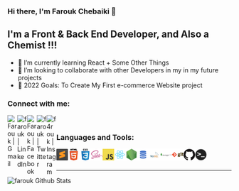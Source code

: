 ### Hi there, I'm Farouk Chebaiki 👋

## I'm a Front & Back End  Developer, and Also a Chemist !!!
- 🌱 I’m currently learning React + Some Other Things
- 👯 I’m looking to collaborate with other Developers in my in my future projects
- 🥅 2022 Goals: To Create My First e-commerce Website project

### Connect with me:

[<img align="left" alt="Farouk | Gmail" width="22px" src="https://cdn.jsdelivr.net/npm/simple-icons@v3/icons/gmail.svg" />][gmail]
[<img align="left" alt="farouk | LinkedIn" width="22px" src="https://cdn.jsdelivr.net/npm/simple-icons@v3/icons/linkedin.svg" />][linkedin]
[<img align="left" alt="Farouk | Facebook" width="22px" src="https://cdn.jsdelivr.net/npm/simple-icons@v3/icons/facebook.svg" />][facebook]
[<img align="left" alt="farouk | Twitter" width="22px" src="https://cdn.jsdelivr.net/npm/simple-icons@v3/icons/twitter.svg" />][twitter]
[<img align="left" alt="f4rouk | Instagram" width="22px" src="https://cdn.jsdelivr.net/npm/simple-icons@v3/icons/instagram.svg" />][instagram]

<br />

### Languages and Tools:

[<img align="left" alt="Sublime text" width="26px" src="https://raw.githubusercontent.com/github/explore/80688e429a7d4ef2fca1e82350fe8e3517d3494d/topics/sublime-text/sublime-text.png" />][sublimetext]
[<img align="left" alt="HTML5" width="26px" src="https://raw.githubusercontent.com/github/explore/80688e429a7d4ef2fca1e82350fe8e3517d3494d/topics/html/html.png" />][linkedin]
[<img align="left" alt="CSS3" width="26px" src="https://raw.githubusercontent.com/github/explore/80688e429a7d4ef2fca1e82350fe8e3517d3494d/topics/css/css.png" />][linkedin]
[<img align="left" alt="Sass" width="26px" src="https://raw.githubusercontent.com/github/explore/80688e429a7d4ef2fca1e82350fe8e3517d3494d/topics/sass/sass.png" />][w3schools]
[<img align="left" alt="JavaScript" width="26px" src="https://raw.githubusercontent.com/github/explore/80688e429a7d4ef2fca1e82350fe8e3517d3494d/topics/javascript/javascript.png" />][linkedin]
[<img align="left" alt="React" width="26px" src="https://raw.githubusercontent.com/github/explore/80688e429a7d4ef2fca1e82350fe8e3517d3494d/topics/react/react.png" />][linkedin]
[<img align="left" alt="Node.js" width="26px" src="https://raw.githubusercontent.com/github/explore/80688e429a7d4ef2fca1e82350fe8e3517d3494d/topics/nodejs/nodejs.png" />][linkedin]
[<img align="left" alt="SQL" width="26px" src="https://raw.githubusercontent.com/github/explore/80688e429a7d4ef2fca1e82350fe8e3517d3494d/topics/sql/sql.png" />][linkedin]
[<img align="left" alt="MySQL" width="26px" src="https://raw.githubusercontent.com/github/explore/80688e429a7d4ef2fca1e82350fe8e3517d3494d/topics/mysql/mysql.png" />][linkedin]
[<img align="left" alt="MongoDB" width="26px" src="https://raw.githubusercontent.com/github/explore/80688e429a7d4ef2fca1e82350fe8e3517d3494d/topics/mongodb/mongodb.png" />][linkedin]
[<img align="left" alt="Git" width="26px" src="https://raw.githubusercontent.com/github/explore/80688e429a7d4ef2fca1e82350fe8e3517d3494d/topics/git/git.png" />][linkedin]
[<img align="left" alt="GitHub" width="26px" src="https://raw.githubusercontent.com/github/explore/78df643247d429f6cc873026c0622819ad797942/topics/github/github.png" />][linkedin]
[<img align="left" alt="terminal" width="26px" src="https://raw.githubusercontent.com/github/explore/80688e429a7d4ef2fca1e82350fe8e3517d3494d/topics/terminal/terminal.png" />][linkedin]

<br />
<br />

---

<img align="left" alt="farouk Github Stats" src="https://github-readme-stats.vercel.app/api?username=farouk7484&theme=blue-green&show_icons=true" />

[facebook]: https://facebook.com/farouk7484
[gmail]: mailto:farouk.chebaiki@gmail.com
[twitter]: https://twitter.com/farouk7484
[instagram]: https://instagram.com/f4r0uk
[linkedin]: https://linkedin.com/in/farouk7
[w3schools]: w3schools.com
[sublimetext]: https://www.sublimetext.com

